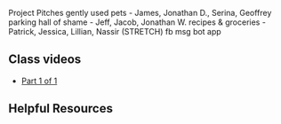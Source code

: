 Project Pitches
gently used pets - James, Jonathan D., Serina, Geoffrey
parking hall of shame - Jeff, Jacob, Jonathan W.
recipes & groceries - Patrick, Jessica, Lillian, Nassir
                      (STRETCH) fb msg bot app

## Class videos
 - [Part 1 of 1](https://youtu.be/lnPT1z7qwuE)


## Helpful Resources
